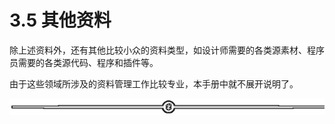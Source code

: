 # 3.5 其他资料

除上述资料外，还有其他比较小众的资料类型，如设计师需要的各类源素材、程序员需要的各类源代码、程序和插件等。

由于这些领域所涉及的资料管理工作比较专业，本手册中就不展开说明了。

![](img/48cd64468259b66cdf739684899464c9.png)
